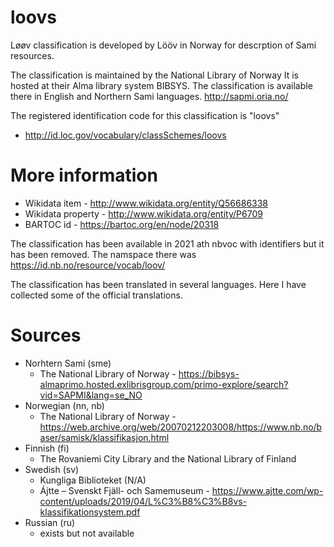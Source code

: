 # loovs
Løøv classification is developed by Lööv in Norway for descrption of Sami resources. 

The classification is maintained by the National Library of Norway
It is hosted at their Alma library system BIBSYS. The classification is available there in English and Northern Sami languages. http://sapmi.oria.no/

The registered identification code for this classification is "loovs"
- http://id.loc.gov/vocabulary/classSchemes/loovs  

# More information
- Wikidata item - http://www.wikidata.org/entity/Q56686338
- Wikidata property - http://www.wikidata.org/entity/P6709
- BARTOC id - https://bartoc.org/en/node/20318

The classification has been available in 2021 ath nbvoc with identifiers but it has been removed.
The namspace there was https://id.nb.no/resource/vocab/loov/

The classification has been translated in several languages. Here I have collected some of the official translations.

# Sources
- Norhtern Sami (sme)
  - The National Library of Norway - https://bibsys-almaprimo.hosted.exlibrisgroup.com/primo-explore/search?vid=SAPMI&lang=se_NO
- Norwegian (nn, nb)
  - The National Library of Norway - https://web.archive.org/web/20070212203008/https://www.nb.no/baser/samisk/klassifikasjon.html
- Finnish (fi)
  - The Rovaniemi City Library and the National Library of Finland
- Swedish (sv)
  - Kungliga Biblioteket (N/A)
  - Ájtte – Svenskt Fjäll- och Samemuseum - https://www.ajtte.com/wp-content/uploads/2019/04/L%C3%B8%C3%B8vs-klassifikationsystem.pdf
- Russian (ru)
  - exists but not available
  
